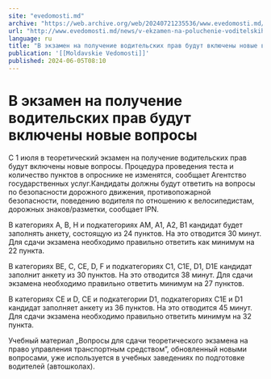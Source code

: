```yaml
---
site: "evedomosti.md"
archive: "https://web.archive.org/web/20240721235536/www.evedomosti.md/news/v-ekzamen-na-poluchenie-voditelskih-prav-budut-vklyucheny-no"
url: "http://www.evedomosti.md/news/v-ekzamen-na-poluchenie-voditelskih-prav-budut-vklyucheny-no"
language: ru
title: "В экзамен на получение водительских прав будут включены новые вопросы"
publication: '[[Moldavskie Vedomosti]]'
published: 2024-06-05T08:10
---
```


# В экзамен на получение водительских прав будут включены новые вопросы

С 1 июля в теоретический экзамен на получение водительских прав будут включены новые вопросы. Процедура проведения теста и количество пунктов в опроснике не изменятся, сообщает Агентство государственных услуг.Кандидаты должны будут ответить на вопросы по безопасности дорожного движения, противопожарной безопасности, поведению водителя по отношению к велосипедистам, дорожных знаков/разметки, сообщает IPN.

В категориях A, B, H и подкатегориях AM, A1, A2, B1 кандидат будет заполнять анкету, состоящую из 24 пунктов. На это отводится 30 минут. Для сдачи экзамена необходимо правильно ответить как минимум на 22 пункта.

В категориях BE, C, CE, D, F и подкатегориях C1, C1E, D1, D1E кандидат заполнит анкету из 30 пунктов. На это отводится 38 минут. Для сдачи экзамена необходимо правильно ответить минимум на 27 пунктов.

В категориях CE и D, CE и подкатегории D1, подкатегориях C1E и D1 кандидат заполняет анкету из 36 пунктов. На это отводится 45 минут. Для сдачи экзамена необходимо правильно ответить минимум на 32 пункта.

Учебный материал „Вопросы для сдачи теоретического экзамена на право управления транспортным средством”, обновленный новыми вопросами, уже используется в учебных заведениях по подготовке водителей (автошколах).